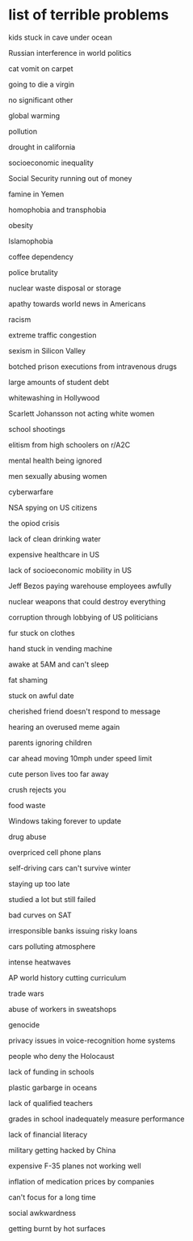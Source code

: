 # list of terrible problems

kids stuck in cave under ocean

Russian interference in world politics

cat vomit on carpet

going to die a virgin

no significant other

global warming

pollution

drought in california

socioeconomic inequality

Social Security running out of money

famine in Yemen

homophobia and transphobia

obesity

Islamophobia 

coffee dependency

police brutality

nuclear waste disposal or storage

apathy towards world news in Americans

racism

extreme traffic congestion

sexism in Silicon Valley

botched prison executions from intravenous drugs

large amounts of student debt

whitewashing in Hollywood

Scarlett Johansson not acting white women

school shootings

elitism from high schoolers on r/A2C

mental health being ignored

men sexually abusing women

cyberwarfare

NSA spying on US citizens

the opiod crisis

lack of clean drinking water

expensive healthcare in US

lack of socioeconomic mobility in US

Jeff Bezos paying warehouse employees awfully

nuclear weapons that could destroy everything

corruption through lobbying of US politicians

fur stuck on clothes

hand stuck in vending machine

awake at 5AM and can't sleep

fat shaming

stuck on awful date

cherished friend doesn't respond to message

hearing an overused meme again

parents ignoring children

car ahead moving 10mph under speed limit

cute person lives too far away

crush rejects you

food waste

Windows taking forever to update

drug abuse

overpriced cell phone plans

self-driving cars can't survive winter

staying up too late

studied a lot but still failed

bad curves on SAT

irresponsible banks issuing risky loans

cars polluting atmosphere 

intense heatwaves

AP world history cutting curriculum

trade wars

abuse of workers in sweatshops

genocide

privacy issues in voice-recognition home systems

people who deny the Holocaust

lack of funding in schools

plastic garbarge in oceans

lack of qualified teachers

grades in school inadequately measure performance

lack of financial literacy

military getting hacked by China

expensive F-35 planes not working well

inflation of medication prices by companies

can't focus for a long time

social awkwardness

getting burnt by hot surfaces